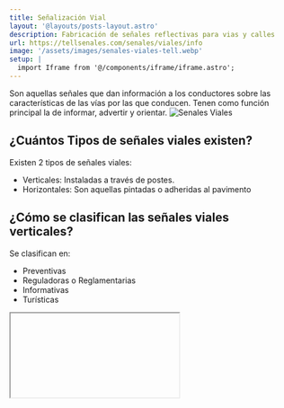 ```yaml
---
title: Señalización Vial 
layout: '@layouts/posts-layout.astro'
description: Fabricación de señales reflectivas para vias y calles 
url: https://tellsenales.com/senales/viales/info
image: '/assets/images/senales-viales-tell.webp'
setup: |
  import Iframe from '@/components/iframe/iframe.astro';
---
```


Son  aquellas señales que dan información a los conductores sobre las características de las vías por las que conducen. Tenen como función principal la de informar, advertir y orientar.
![Senales Viales](/assets/images/senales-viales-tell.webp)

## ¿Cuántos Tipos de señales viales existen?
Existen 2 tipos de señales viales:
- Verticales: Instaladas a través de postes.
- Horizontales: Son aquellas pintadas o adheridas al pavimento

## ¿Cómo se clasifican las señales viales verticales? 
Se clasifican en: 
- Preventivas
- Reguladoras o Reglamentarias 
- Informativas
- Turísticas
<Iframe />

## Características:  
- Preventivas

Son de fondo amarrillo y pictograma color negro Su función es prevenir a los conductores de la existencia de peligros en el camino.

- Reguladoras o Reglamentarias

Son de fondo blanco con un aro de color rojo. Su objetivo es indicar las limitaciones o prohibiciones. 

- Informativas 

Son leyendas o símbolos que tienen el objetivo de guiar al usuario a lo largo de las calles o carreteras.

## Soportes
En Perú las señales verticales pueden ser trabajadas con bases o paneles de fibra de vidrio, fierro galvanizado, aluminio y aluminio compuesto. 
A continuación te presentamos un resumen de las especificaciones dadas por el MTC para las señales en carreteras. 
Cabe mencionar que en el caso de las señales temporales se podrían utilizar paneles más económicos (menor tiempo de vida y resistencia).


## Fibra de vidrio

![Senales Viales](/assets/images/soporte-fibra.webp)

Los paneles de resina poliéster serán reforzados con fibra de vidrio, acrílico y estabilizador ultravioleta. 
El panel deberá ser plano y completamente liso en una de sus caras para aceptar en buenas condiciones el material adhesivo de la lámina retrorreflectiva.

* Espesor: 4mm / 6mm / 8mm



## Compuesto de aluminio

![Compuesto de aluminio - sustrato de aluminio](/assets/images/soporte-sustrato.webp)
Los paneles de material compuesto de aluminio o ACP, son paneles formados por dos películas de aluminio adheridas por procesos industriales a un alma de Polietileno de alta densidad, estos deberán ser planos y completamente lisos en una de sus caras para aceptar en buenas condiciones el material adhesivo de la lámina retrorreflectiva.

* Espesor: 3mm / 4mm

## Plancha Galvanizada
![Compuesto de aluminio - sustrato de aluminio](/assets/images/soporte-plancha-galvanizada.webp)

 Estos paneles serán fabricados con láminas de fierro negro revestido por ambas caras y en los bordes con una capa de zinc aplicada por inmersión en caliente.

## Lámina 

### Reflectivo tipo IV Alta intensidad Prismatico(HIP)
![Lamina Reflectiva tipo IV Alta Intensidad Prismatico - HIP](/assets/images/laminas-hip.webp)

Película retrorreflectiva de un material durable y de gran calidad, ofreciendo una tecnología inteligente que la hace visible desde todos los ángulos.

Está desarrollada con tecnología de cubos micro prismáticos con esquinas truncadas ofreciendo una eficiencia óptica superior al 32%. Especialmente diseñada para las señales de control de tránsito, aplicada sobre sustratos preparados, la lámina brinda retro-reflectividad y durabilidad de largo plazo.
Excelente opción para el cumplimiento de la retrorreflectividad mínima según las Especificaciones Técnicas Generales para Construcción. 

### Recomendación de uso:
Señalización Urbana y Rural de medianas distancias.

### Reflectivo tipo XI Diamond Grade (DG3)
![Lamina Reflectiva tipoi IX Grado Diamante - DG3](/assets/images/laminas-dg3-3m.webp)

Esta lámina utiliza tecnología avanzada para satisfacer y superar los requisitos del estándar ASTM para láminas Tipo XI,
marcando la pauta en lo que a desempeño de señales de tránsito se refiere.

### ¿Por qué la lámina para señal Tipo XI ASTM?
Utiliza esquinas de cubo microprismáticos para reflejar mejor las luces delanteras de vehículos más nuevos, 
en comparación con los tipos ASTM de requerimiento inferior. Esta lámina proporciona mayor luminosidad para 
conductores de mayor edad, puesto que fue diseñada para ser efectiva en ángulos más amplios que las láminas de señales estándares. 

### Reflectivo tipo I Grado Ingenieria 
![Lamina Reflectiva tipo I Grado Ingenieria - GI](/assets/images/laminas-gi.webp)
Es utilizada en la producción de señales de tránsito. Contiene elementos de lentes ópticos encerrados dentro de una resina transparente la cual tiene una superficie exterior lisa y plana.

### Recomendación de uso:
Se recomienda principalmente para su uso en señales comerciales, como anuncios, etiquetas y calcamonías, o señales de tránsito no críticas.

## Instalación 

## Postes Metálicos
![Postes Metalicos galvanizados](/assets/images/postes-galvanizados.webp)
Los postes metálicos están conformadas por tubos y perfiles de fierro negro y/o galvanizado. 
Se recomienda trabajar con pintura anticorrosiva y capas de esmalte, ya que a diferencia del concreto, 
el fierro se oxida y necesita un tratamiento para alargar su tiempo de vida. 

## Estructura Metálica (Portico)
![Porticos Metalicos](/assets/images/porticos.webp)
Contamos con la infraestructura necesaria para la construcción e instalación de estructuras metálicas de señalización vial tales como:
postes para señales, ménsulas, banderolas, pórticos, soportes y estructuras para carteles de avisos y señal vial.

## Poste de concreto 
En el caso de los postes de concreto el acabado y pintura serán de acuerdo a lo indicado en los planos 
y en el Manual de Dispositivos de Control del Tránsito Automotor para Calles y Carreteras. 
El pintado se debe realizar de acuerdo a lo establecido en el Manual de Especificaciones Técnicas de Calidad para Pinturas de Tráfico.

## Postes de madera  
Fabricamos los tubos para señalización a la medida de tu proyecto. 
Desde los de mayor durabilidad (concreto y metal) hasta los temporales (madera con base de concreto).




